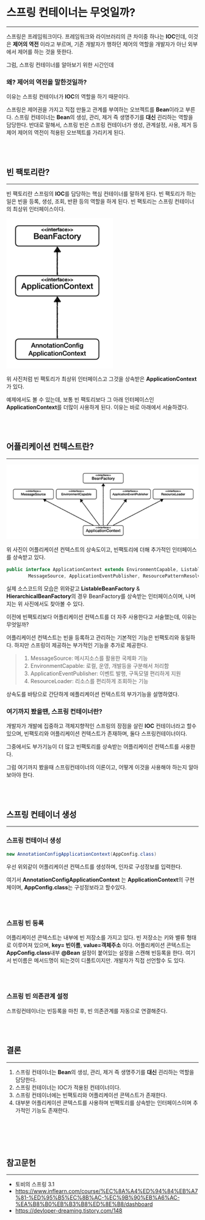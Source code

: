 # 스프링 컨테이너는 무엇일까?

---

스프링은 프레임워크이다. 프레임워크와 라이브러리의 큰 차이중 하나는 **IOC**인데, 이것은 **제어의 역전** 이라고 부르며, 기존 개발자가 행하던 제어의 역할을
개발자가 아닌 외부에서 제어를 하는 것을 뜻한다.

그럼, 스프링 컨테이너를 알아보기 위한 시간인데 

### **왜?** **제어의 역전**을 말한것일까?

이유는 스프링 컨테이너가 **IOC**의 역할을 하기 때문이다.

스프링은 제어권을 가지고 직접 만들고 관계를 부여하는 오브젝트를 **Bean**이라고 부른다.
스프링 컨테이너는 **Bean**의 생성, 관리, 제거 즉 생명주기를 **대신** 괸리하는 역할을 담당한다.
반대로 말해서, 스프링 빈은 스프링 컨테이너가 생성, 관계설정, 사용, 제거 등 제어 제어의 역전이 적용된 오브젝트를 가리키게 된다.

<br><br>

## 빈 팩토리란?

---

빈 팩토리란 스프링의 **IOC**를 담당하는 핵심 컨테이너를 말하게 된다. 빈 팩토리가 하는 일은 빈을 등록, 생성, 조회, 반환 등의 역할을 하게 된다.
빈 팩토리는 스프링 컨테이너의 최상위 인터페이스이다. 


![beanfactory.png](..%2FPicture%2Fbeanfactory.png)

위 사진처럼 빈 팩토리가 최상위 인터페이스고 그것을 상속받은 **ApplicationContext**가 있다.

예제에서도 볼 수 있는데, 보통 빈 팩토리보다 그 아래 인터페이스인 **ApplicationContext**를 더많이 사용하게 된다. 이유는 바로 아래에서 서술하겠다.

<br><br>

## 어플리케이션 컨텍스트란?

---

![applicationContext.png](..%2FPicture%2FapplicationContext.png)

위 사진이 어플리케이션 컨텍스트의 상속도이고, 빈팩토리에 더해 추가적인 인터페이스를 상속받고 있다.

````java
public interface ApplicationContext extends EnvironmentCapable, ListableBeanFactory, HierarchicalBeanFactory,
		MessageSource, ApplicationEventPublisher, ResourcePatternResolver
````

실제 소스코드의 모습은 위와같고 **ListableBeanFactory** & **HierarchicalBeanFactory**의 경우 BeanFactory를 상속받는 인터페이스이며, 나머지는
위 사진에서도 찾아볼 수 있다.

이전에 빈팩토리보다 어플리케이션 컨텍스트를 더 자주 사용한다고 서술했는데, 이유는 무엇일까?

어플리케이션 컨텍스트는 빈을 등록하고 관리하는 기본적인 기능은 빈팩토리와 동일하다. 하지만 스프링이 제공하는 부가적인 기능을 추가로 제공한다.

> 1. MessageSource: 메시지소스를 활용한 국제화 기능
> 2. EnvironmentCapable: 로컬, 운영, 개발등을 구분해서 처리함
> 3. ApplicationEventPublisher: 이벤트 발행, 구독모델 편리하게 지원
> 4. ResourceLoader: 리소스를 편리하게 조회하는 기능

상속도를 바탕으로 간단하게 에플리케이션 컨텍스트의 부가기능을 설명하였다.

### 여기까지 봤을땐, 스프링 컨테이너란?

개발자가 개발에 집중하고 객체지향적인 스프링의 장점을 살린 **IOC** 컨테이너라고 할수 있으며, 빈팩토리와 어플리케이션 컨텍스트가 존재하며, 둘다 스프링컨테이너이다.

그중에서도 부가기능이 더 많고 빈팩토리를 상속받는 어플리케이션 컨텍스트를 사용한다.

그럼 여기까지 봤을때 스프링컨테이너의 이론이고, 어떻게 이것을 사용해야 하는지 알아보아야 한다.


<br><br>

## 스프링 컨테이너 생성

---

### 스프링 컨테이너 생성

````java
new AnnotationConfigApplicationContext(AppConfig.class)
````

우선 위외같이 어플리케이션 컨텍스트를 생성하며, 인자로 구성정보를 입력한다.

여기서 **AnnotationConfigApplicationContext** 는 **ApplicationContext**의 구현체이며, **AppConfig.class**는 구성정보라고 할수있다.

<br><br>

### 스프링 빈 등록

어플리케이션 콘텍스트는 내부에 빈 저장소를 가지고 있다. 빈 저장소는 키와 밸류 형태로 이루어져 있으며, **key= 빈이름**, **value=객체주소** 이다.
어플리케이션 콘텍스트는 **AppConfig.class**내부 **@Bean** 설정이 붙어있는 설정을 스캔해 빈등록을 한다. 여기서 빈이름은 메서드명이 되는것이 디폴트이지만.
개발자가 직접 선언할수 도 있다.


<br><br>

### 스프링 빈 의존관계 설정

스프링컨테이너는 빈등록을 마친 후, 빈 의존관계를 자동으로 연결해준다.


<br><br>

## 결론

---

1. 스프링 컨테이너는 **Bean**의 생성, 관리, 제거 즉 생명주기를 **대신** 괸리하는 역할을 담당한다.
2. 스프링 컨테이너는 IOC가 적용된 컨테이너이다.
3. 스프링 컨테이너에는 빈팩토리와 어플리케이션 콘텍스트가 존재한다.
4. 대부분 어플리케이션 콘텍스트를 사용하며 빈팩토리를 상속받는 인터페이스이며 추가적인 기능도 존재한다.

<br>
<br>
<br>
<br>

## 참고문헌

---

- 토비의 스프링 3.1
- https://www.inflearn.com/course/%EC%8A%A4%ED%94%84%EB%A7%81-%ED%95%B5%EC%8B%AC-%EC%9B%90%EB%A6%AC-%EA%B8%B0%EB%B3%B8%ED%8E%B8/dashboard
- https://devloper-dreaming.tistory.com/148







